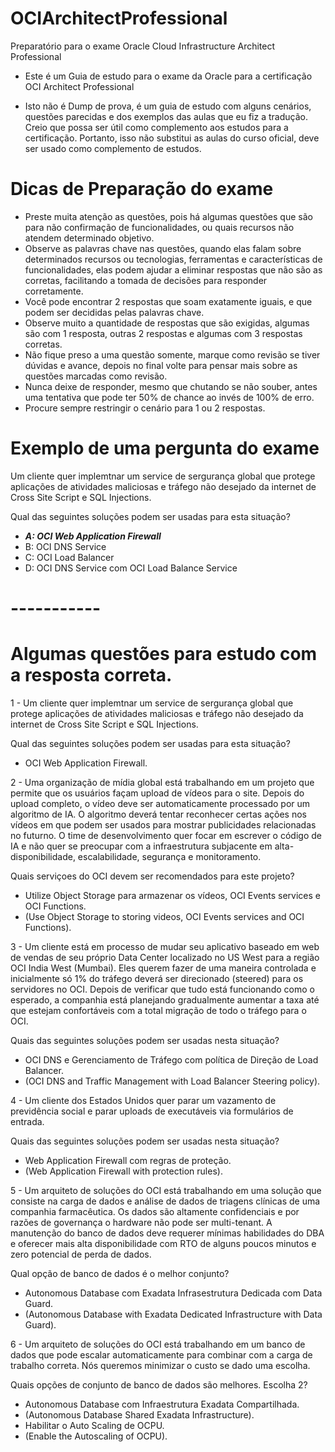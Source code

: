 # OCIArchitectProfessional
Preparatório para o exame Oracle Cloud Infrastructure Architect Professional

- Este é um Guia de estudo para o exame da Oracle para a certificação OCI Architect Professional

- Isto não é Dump de prova, é um guia de estudo com alguns cenários, questões parecidas e dos exemplos das aulas que eu fiz a tradução. Creio que possa ser útil como complemento aos estudos para a certificação. Portanto, isso não substitui as aulas do curso oficial, deve ser usado como complemento de estudos.

# Dicas de Preparação do exame

- Preste muita atenção as questões, pois há algumas questões que são para não confirmação de funcionalidades, ou quais recursos não atendem determinado objetivo.
- Observe as palavras chave nas questões, quando elas falam sobre determinados recursos ou tecnologias, ferramentas e características de funcionalidades, elas podem ajudar a eliminar respostas que não são as corretas, facilitando a tomada de decisões para responder corretamente.
- Você pode encontrar 2 respostas que soam exatamente iguais, e que podem ser decididas pelas palavras chave.
- Observe muito a quantidade de respostas que são exigidas, algumas são com 1 resposta, outras 2 respostas e algumas com 3 respostas corretas.
- Não fique preso a uma questão somente, marque como revisão se tiver dúvidas e avance, depois no final volte para pensar mais sobre as questões marcadas como revisão.
- Nunca deixe de responder, mesmo que chutando se não souber, antes uma tentativa que pode ter 50% de chance ao invés de 100% de erro.
- Procure sempre restringir o cenário para 1 ou 2 respostas.


# Exemplo de uma pergunta do exame


Um cliente quer implemtnar um service de sergurança global que protege aplicações de atividades maliciosas e tráfego não desejado da internet de Cross Site Script e SQL Injections.

Qual das seguintes soluções podem ser usadas para esta situação?

- <b><i> A: OCI Web Application Firewall </i></b>
- B: OCI DNS Service
- C: OCI Load Balancer
- D: OCI DNS Service com OCI Load Balance Service


# -----------


# Algumas questões para estudo com a resposta correta.

1 - Um cliente quer implemtnar um service de sergurança global que protege aplicações de atividades maliciosas e tráfego não desejado da internet de Cross Site Script e SQL Injections.

Qual das seguintes soluções podem ser usadas para esta situação?

- OCI Web Application Firewall.


2 - Uma organização de mídia global está trabalhando em um projeto que permite que os usuários façam upload de vídeos para o site. Depois do upload completo, o vídeo deve ser automaticamente processado por um algoritmo de IA. O algoritmo deverá tentar reconhecer certas ações nos vídeos em que podem ser usados para mostrar publicidades relacionadas no futurno. O time de desenvolvimento quer focar em escrever o código de IA e não quer se preocupar com a infraestrutura subjacente em alta-disponibilidade, escalabilidade, segurança e monitoramento.

Quais serviçoes do OCI devem ser recomendados para este projeto?

- Utilize Object Storage para armazenar os vídeos, OCI Events services e OCI Functions.
- (Use Object Storage to storing videos, OCI Events services and OCI Functions).


3 - Um cliente está em processo de mudar seu aplicativo baseado em web de vendas de seu próprio Data Center localizado no US West para a região OCI India West (Mumbai). Eles querem fazer de uma maneira controlada e inicialmente só 1% do tráfego deverá ser direcionado (steered) para os servidores no OCI. Depois de verificar que tudo está funcionando como o esperado, a companhia está planejando gradualmente aumentar a taxa até que estejam confortáveis com a total migração de todo o tráfego para o OCI.

Quais das seguintes soluções podem ser usadas nesta situação?

- OCI DNS e Gerenciamento de Tráfego com política de Direção de Load Balancer.
- (OCI DNS and Traffic Management with Load Balancer Steering policy).


4 - Um cliente dos Estados Unidos quer parar um vazamento de previdência social e parar uploads de executáveis via formulários de entrada.

Quais das seguintes soluções podem ser usadas nesta situação?

- Web Application Firewall com regras de proteção.
- (Web Application Firewall with protection rules).


5 - Um arquiteto de soluções do OCI está trabalhando em uma solução que consiste na carga de dados e análise de dados de triagens clínicas de uma companhia farmacêutica. Os dados são altamente confidenciais e por razões de governança o hardware não pode ser multi-tenant. A manutenção do banco de dados deve requerer mínimas habilidades do DBA e oferecer mais alta disponibilidade com RTO de alguns poucos minutos e zero potencial de perda de dados.

Qual opção de banco de dados é o melhor conjunto?

- Autonomous Database com Exadata Infrasestrutura Dedicada com Data Guard.
- (Autonomous Database with Exadata Dedicated Infrastructure with Data Guard).


6 - Um arquiteto de soluções do OCI está trabalhando em um banco de dados que pode escalar automaticamente para combinar com a carga de trabalho correta. Nós queremos minimizar o custo se dado uma escolha.

Quais opções de conjunto de banco de dados são melhores. Escolha 2?

- Autonomous Database com Infraestrutura Exadata Compartilhada.
- (Autonomous Database Shared Exadata Infrastructure).
- Habilitar o Auto Scaling de OCPU.
- (Enable the Autoscaling of OCPU).



